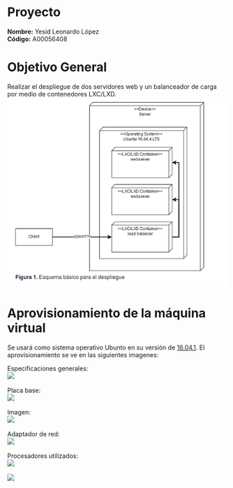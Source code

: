 # Proyecto   
**Nombre:** Yesid Leonardo López  
**Código:** A00056408  

# Objetivo General  

Realizar el despliegue de dos servidores web y un balanceador de carga por medio de contenedores LXC/LXD. 
![](https://github.com/leonleo997/so-project/blob/yesid/A00056408/Images/objetivos.png)  

# Aprovisionamiento de la máquina virtual  

Se usará como sistema operativo Ubunto en su versión de [16.04.1](http://releases.ubuntu.com/16.04/). El aprovisionamiento se ve en las siguientes imagenes:  

Especificaciones generales:  
![](https://github.com/leonleo997/so-project/blob/yesid/A00056408/ubuntuGeneral.png)  

Placa base:  
![](https://github.com/leonleo997/so-project/blob/yesid/A00056408/ubuntuPlaca.png)  

Imagen:  
![](https://github.com/leonleo997/so-project/blob/yesid/A00056408/ubuntuImagen.png)  

Adaptador de red:  
![](https://github.com/leonleo997/so-project/blob/yesid/A00056408/ubuntuAdaptador.png)  

Procesadores utilizados:  
![](https://github.com/leonleo997/so-project/blob/yesid/A00056408/ubuntuprocesadores.png)






![](https://github.com/leonleo997/so-project/blob/yesid/A00056408/)
